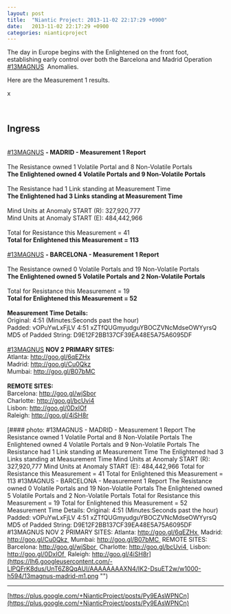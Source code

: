 ```yaml
---
layout: post
title:  "Niantic Project: 2013-11-02 22:17:29 +0900"
date:   2013-11-02 22:17:29 +0900
categories: nianticproject
---
```

The day in Europe begins with the Enlightened on the front foot, establishing early control over both the Barcelona and Madrid Operation  [#13MAGNUS](https://plus.google.com/s/%2313MAGNUS "")  Anomalies.

Here are the Measurement 1 results.

x<div class="shared"><br /><h2>Ingress</h2><br /><a rel="nofollow" class="ot-hashtag" href="https://plus.google.com/s/%2313MAGNUS">#13MAGNUS</a> <b>- MADRID - Measurement 1 Report</b><br /><br />The Resistance owned 1 Volatile Portal and 8 Non-Volatile Portals<br /><b>The Enlightened owned 4 Volatile Portals and 9 Non-Volatile Portals</b><br /><br />The Resistance had 1 Link standing at Measurement Time<br /><b>The Enlightened had 3 Links standing at Measurement Time</b><br /><br />Mind Units at Anomaly START (R): 327,920,777<br />Mind Units at Anomaly START (E): 484,442,966<br /><br />Total for Resistance this Measurement = 41<br /><b>Total for Enlightened this Measurement = 113</b><br /><br /><a rel="nofollow" class="ot-hashtag" href="https://plus.google.com/s/%2313MAGNUS">#13MAGNUS</a> <b>- BARCELONA - Measurement 1 Report</b><br /><br />The Resistance owned 0 Volatile Portals and 19 Non-Volatile Portals<br /><b>The Enlightened owned 5 Volatile Portals and 2 Non-Volatile Portals</b><br /><br />Total for Resistance this Measurement = 19<br /><b>Total for Enlightened this Measurement = 52</b><br /><br /><b>Measurement Time Details:</b><br />Original: 4:51 (Minutes:Seconds past the hour)<br />Padded: vOPuYwLxFjLV 4:51 xZTfQUGmyudguYBOCZVNcMdseOWYyrsQ<br />MD5 of Padded String: D9E12F2BB137CF39EA48E5A75A6095DF<br /><br /><a rel="nofollow" class="ot-hashtag" href="https://plus.google.com/s/%2313MAGNUS">#13MAGNUS</a> <b>NOV 2 PRIMARY SITES:</b><br />Atlanta: <a href="http://goo.gl/6qEZHx" class="ot-anchor">http://goo.gl/6qEZHx</a> <br />Madrid: <a href="http://goo.gl/Cu0Qkz" class="ot-anchor">http://goo.gl/Cu0Qkz</a> <br />Mumbai: <a href="http://goo.gl/B07bMC" class="ot-anchor">http://goo.gl/B07bMC</a> <br /><br /><b>REMOTE SITES:</b><br />Barcelona: <a href="http://goo.gl/wjSbor" class="ot-anchor">http://goo.gl/wjSbor</a> <br />Charlotte: <a href="http://goo.gl/bcUvi4" class="ot-anchor">http://goo.gl/bcUvi4</a> <br />Lisbon: <a href="http://goo.gl/0DxIOf" class="ot-anchor">http://goo.gl/0DxIOf</a> <br />Raleigh: <a href="http://goo.gl/4iSH8r" class="ot-anchor">http://goo.gl/4iSH8r</a><br /><br /></div>
[#### photo: #13MAGNUS - MADRID - Measurement 1 Report
The Resistance owned 1 Volatile Portal and 8 Non-Volatile Portals
The Enlightened owned 4 Volatile Portals and 9 Non-Volatile Portals
The Resistance had 1 Link standing at Measurement Time
The Enlightened had 3 Links standing at Measurement Time
Mind Units at Anomaly START (R): 327,920,777
Mind Units at Anomaly START (E): 484,442,966
Total for Resistance this Measurement = 41
Total for Enlightened this Measurement = 113
#13MAGNUS - BARCELONA - Measurement 1 Report
The Resistance owned 0 Volatile Portals and 19 Non-Volatile Portals
The Enlightened owned 5 Volatile Portals and 2 Non-Volatile Portals
Total for Resistance this Measurement = 19
Total for Enlightened this Measurement = 52
Measurement Time Details:
Original: 4:51 (Minutes:Seconds past the hour)
Padded: vOPuYwLxFjLV 4:51 xZTfQUGmyudguYBOCZVNcMdseOWYyrsQ
MD5 of Padded String: D9E12F2BB137CF39EA48E5A75A6095DF
#13MAGNUS NOV 2 PRIMARY SITES:
Atlanta: http://goo.gl/6qEZHx 
Madrid: http://goo.gl/Cu0Qkz 
Mumbai: http://goo.gl/B07bMC 
REMOTE SITES:
Barcelona: http://goo.gl/wjSbor 
Charlotte: http://goo.gl/bcUvi4 
Lisbon: http://goo.gl/0DxIOf 
Raleigh: http://goo.gl/4iSH8r](https://lh6.googleusercontent.com/-LlPQFrK8dus/UnT6Z8QqAUI/AAAAAAAAXN4/IK2-DsuET2w/w1000-h594/13magnus-madrid-m1.png "")
- - -
[https://plus.google.com/+NianticProject/posts/Py9EAsWPNCn](https://plus.google.com/+NianticProject/posts/Py9EAsWPNCn)
